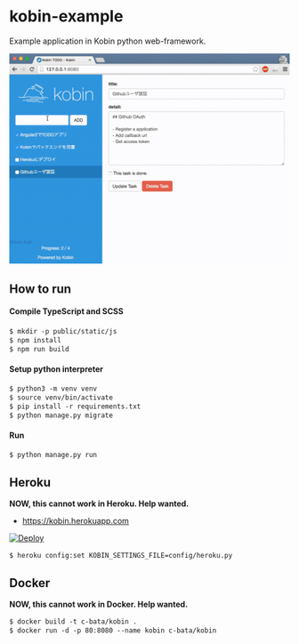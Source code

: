 # kobin-example

Example application in Kobin python web-framework.

![animation](./anim.gif)


## How to run

#### Compile TypeScript and SCSS

```
$ mkdir -p public/static/js
$ npm install
$ npm run build
```

#### Setup python interpreter

```
$ python3 -m venv venv
$ source venv/bin/activate
$ pip install -r requirements.txt
$ python manage.py migrate
```

#### Run

```
$ python manage.py run
```


## Heroku

**NOW, this cannot work in Heroku. Help wanted.**

- https://kobin.herokuapp.com

[![Deploy](https://www.herokucdn.com/deploy/button.svg)](https://heroku.com/deploy)

```
$ heroku config:set KOBIN_SETTINGS_FILE=config/heroku.py
```


## Docker

**NOW, this cannot work in Docker. Help wanted.**

```
$ docker build -t c-bata/kobin .
$ docker run -d -p 80:8080 --name kobin c-bata/kobin
```

